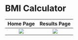 # BMI Calculator


Home Page             |  Results Page
:-------------------------:|:-------------------------:
![](https://github.com/vatsal-dp/bmi-calculator-flutter-vatsal/blob/d4b67956dbeddb2c514f8a8d1a5e9e6d4a54850f/screenshots/firstpage.png)  |  ![](https://github.com/vatsal-dp/bmi-calculator-flutter-vatsal/blob/d4b67956dbeddb2c514f8a8d1a5e9e6d4a54850f/screenshots/resultspage.png)
